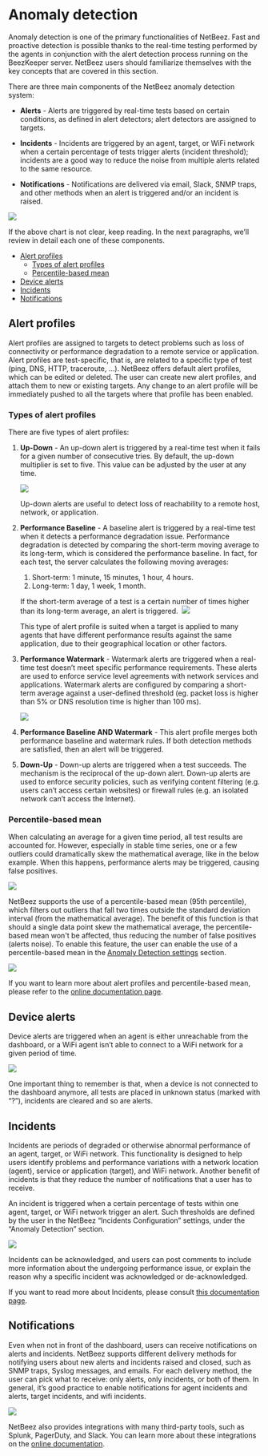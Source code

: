 # Anomaly detection

Anomaly detection is one of the primary functionalities of NetBeez. Fast and proactive detection is possible thanks to the real-time testing performed by the agents in conjunction with the alert detection process running on the BeezKeeper server. NetBeez users should familiarize themselves with the key concepts that are covered in this section. 

There are three main components of the NetBeez anomaly detection system:

- **Alerts** - Alerts are triggered by real-time tests based on certain conditions, as defined in alert detectors; alert detectors are assigned to targets.
    
- **Incidents** - Incidents are triggered by an agent, target, or WiFi network when a certain percentage of tests trigger alerts (incident threshold); incidents are a good way to reduce the noise from multiple alerts related to the same resource.
    
- **Notifications** - Notifications are delivered via email, Slack, SNMP traps, and other methods when an alert is triggered and/or an incident is raised.
    

![](assets/anomaly-detection-high-level.png)

If the above chart is not clear, keep reading. In the next paragraphs, we’ll review in detail each one of these components.

- [Alert profiles](#alert-profiles)
	- [Types of alert profiles](#types-of-alert-profiles)
	- [Percentile-based mean](#percentile-based-mean)
- [Device alerts](#device-alerts)
- [Incidents](#incidents)
- [Notifications](#notifications)

## Alert profiles

Alert profiles are assigned to targets to detect problems such as loss of connectivity or performance degradation to a remote service or application. Alert profiles are test-specific, that is, are related to a specific type of test (ping, DNS, HTTP, traceroute, …). NetBeez offers default alert profiles, which can be edited or deleted. The user can create new alert profiles, and attach them to new or existing targets. Any change to an alert profile will be immediately pushed to all the targets where that profile has been enabled.

### Types of alert profiles

There are five types of alert profiles:

1. **Up-Down** - An up-down alert is triggered by a real-time test when it fails for a given number of consecutive tries. By default, the up-down multiplier is set to five. This value can be adjusted by the user at any time. 

	![](assets/alert-profiles.png)

	Up-down alerts are useful to detect loss of reachability to a remote host, network, or application.

2. **Performance Baseline** - A baseline alert is triggered by a real-time test when it detects a performance degradation issue. Performance degradation is detected by comparing the short-term moving average to its long-term, which is considered the performance baseline. In fact, for each test, the server calculates the following moving averages:
	
	1. Short-term: 1 minute, 15 minutes, 1 hour, 4 hours.
	2. Long-term: 1 day, 1 week, 1 month.
    
	If the short-term average of a test is a certain number of times higher than its long-term average, an alert is triggered. 
	![](assets/performance-baseline.png)

	This type of alert profile is suited when a target is applied to many agents that have different performance results against the same application, due to their geographical location or other factors.
	
3. **Performance Watermark** - Watermark alerts are triggered when a real-time test doesn’t meet specific performance requirements. These alerts are used to enforce service level agreements with network services and applications. Watermark alerts are configured by comparing a short-term average against a user-defined threshold (eg. packet loss is higher than 5% or DNS resolution time is higher than 100 ms).

	![](assets/performance-watermark.png)

4. **Performance Baseline AND Watermark** - This alert profile merges both performance baseline and watermark rules. If both detection methods are satisfied, then an alert will be triggered.
    
5. **Down-Up** - Down-up alerts are triggered when a test succeeds. The mechanism is the reciprocal of the up-down alert. Down-up alerts are used to enforce security policies, such as verifying content filtering (e.g. users can’t access certain websites) or firewall rules (e.g. an isolated network can’t access the Internet).
    
### Percentile-based mean

When calculating an average for a given time period, all test results are accounted for. However, especially in stable time series, one or a few outliers could dramatically skew the mathematical average, like in the below example. When this happens, performance alerts may be triggered, causing false positives.

![](assets/percentile-mean-rt-graph.png)

NetBeez supports the use of a percentile-based mean (95th percentile), which filters out outliers that fall two times outside the standard deviation interval (from the mathematical average). The benefit of this function is that should a single data point skew the mathematical average, the percentile-based mean won't be affected, thus reducing the number of false positives (alerts noise). To enable this feature, the user can enable the use of a percentile-based mean in the [Anomaly Detection settings](https://docs.google.com/document/d/1GsIWkWI3mMj2xqG0Ce_1BNrb8t8RhePK_bokT24sjo4/edit#heading=h.n6ogakcoekwr) section.

![](assets/enable-percentile-mean.png)

If you want to learn more about alert profiles and percentile-based mean, please refer to the [online documentation page](https://netbeez.zendesk.com/hc/en-us/articles/201580529-Alerts-Configuration).

## Device alerts

Device alerts are triggered when an agent is either unreachable from the dashboard, or a WiFi agent isn’t able to connect to a WiFi network for a given period of time.

![](assets/agent-device-alerts.png)

One important thing to remember is that, when a device is not connected to the dashboard anymore, all tests are placed in unknown status (marked with “?”), incidents are cleared and so are alerts.

## Incidents

Incidents are periods of degraded or otherwise abnormal performance of an agent, target, or WiFi network. This functionality is designed to help users identify problems and performance variations with a network location (agent), service or application (target), and WiFi network. Another benefit of incidents is that they reduce the number of notifications that a user has to receive.

An incident is triggered when a certain percentage of tests within one agent, target, or WiFi network trigger an alert. Such thresholds are defined by the user in the NetBeez “Incidents Configuration” settings, under the “Anomaly Detection” section.

![](assets/incident-detector-threshold-configuration.png)

Incidents can be acknowledged, and users can post comments to include more information about the undergoing performance issue, or explain the reason why a specific incident was acknowledged or de-acknowledged.

If you want to read more about Incidents, please consult [this documentation page](https://netbeez.zendesk.com/hc/en-us/articles/115003579411-Incidents).
## Notifications

Even when not in front of the dashboard, users can receive notifications on alerts and incidents. NetBeez supports different delivery methods for notifying users about new alerts and incidents raised and closed, such as SNMP traps, Syslog messages, and emails. For each delivery method, the user can pick what to receive: only alerts, only incidents, or both of them. In general, it’s good practice to enable notifications for agent incidents and alerts, target incidents, and wifi incidents.

![](assets/email-notification-settings.png)

NetBeez also provides integrations with many third-party tools, such as Splunk, PagerDuty, and Slack. You can learn more about these integrations on the [online documentation](https://netbeez.zendesk.com/hc/en-us/sections/201825346-Integrations-and-API).